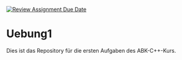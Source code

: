 [![Review Assignment Due Date](https://classroom.github.com/assets/deadline-readme-button-24ddc0f5d75046c5622901739e7c5dd533143b0c8e959d652212380cedb1ea36.svg)](https://classroom.github.com/a/1dFlVX10)
# Uebung1

Dies ist das Repository für die ersten Aufgaben des ABK-C++-Kurs.
